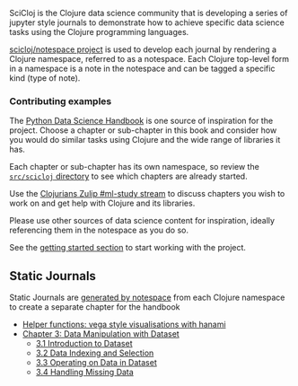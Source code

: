 SciCloj is the Clojure data science community that is developing a series of jupyter style journals to demonstrate how to achieve specific data science tasks using the Clojure programming languages.

[scicloj/notespace project](https://github.com/scicloj/notespace) is used to develop each journal by rendering a Clojure namespace, referred to as a notespace.  Each Clojure top-level form in a namespace is a note in the notespace and can be tagged a specific kind (type of note).

### Contributing examples
The [Python Data Science Handbook](https://jakevdp.github.io/PythonDataScienceHandbook/) is one source of inspiration for the project.  Choose a chapter or sub-chapter in this book and consider how you would do similar tasks using Clojure and the wide range of libraries it has.

Each chapter or sub-chapter has its own namespace, so review the [`src/scicloj` directory](https://github.com/scicloj/scicloj-data-science-handbook/tree/live/src/scicloj) to see which chapters are already started.

Use the [Clojurians Zulip #ml-study stream](https://clojurians.zulipchat.com/#narrow/stream/264992-ml-study) to discuss chapters you wish to work on and get help with Clojure and its libraries.

Please use other sources of data science content for inspiration, ideally referencing them in the notespace as you do so.

See the [getting started section](getting-started.md) to start working with the project.


## Static Journals
Static Journals are [generated by notespace](getting-started.md#generate-a-static-journal) from each Clojure namespace to create a separate chapter for the handbook

* [Helper functions: vega style visualisations with hanami](scicloj/helpers/vega/)
* [Chapter 3: Data Manipulation with Dataset](scicloj/03-data-manipulation/00-data-manipulation)
  * [3.1 Introduction to Dataset](scicloj/03-data-manipulation/01-introducing-dataset)
  * [3.2 Data Indexing and Selection](scicloj/03-data-manipulation/02-data-indexing-and-selection)
  * [3.3 Operating on Data in Dataset](scicloj/03-data-manipulation/03-operations-in-dataset)
  * [3.4 Handling Missing Data](scicloj/03-data-manipulation/04-missing-values)
